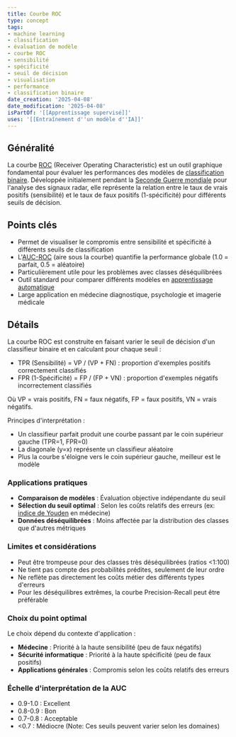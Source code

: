 ```yaml
---
title: Courbe ROC
type: concept
tags:
- machine learning
- classification
- évaluation de modèle
- courbe ROC
- sensibilité
- spécificité
- seuil de décision
- visualisation
- performance
- classification binaire
date_creation: '2025-04-08'
date_modification: '2025-04-08'
isPartOf: '[[Apprentissage supervisé]]'
uses: '[[Entraînement d''un modèle d''IA]]'
---
```

## Généralité

La courbe [ROC](https://fr.wikipedia.org/wiki/Courbe_ROC) (Receiver Operating Characteristic) est un outil graphique fondamental pour évaluer les performances des modèles de [classification binaire](https://fr.wikipedia.org/wiki/Classification_binaire). Développée initialement pendant la [Seconde Guerre mondiale](https://fr.wikipedia.org/wiki/Seconde_Guerre_mondiale) pour l'analyse des signaux radar, elle représente la relation entre le taux de vrais positifs (sensibilité) et le taux de faux positifs (1-spécificité) pour différents seuils de décision.

## Points clés

- Permet de visualiser le compromis entre sensibilité et spécificité à différents seuils de classification
- L'[AUC-ROC](https://fr.wikipedia.org/wiki/Courbe_ROC#Aire_sous_la_courbe_(AUC)) (aire sous la courbe) quantifie la performance globale (1.0 = parfait, 0.5 = aléatoire)
- Particulièrement utile pour les problèmes avec classes déséquilibrées
- Outil standard pour comparer différents modèles en [apprentissage automatique](https://fr.wikipedia.org/wiki/Apprentissage_automatique)
- Large application en médecine diagnostique, psychologie et imagerie médicale

## Détails

La courbe ROC est construite en faisant varier le seuil de décision d'un classifieur binaire et en calculant pour chaque seuil :
- TPR (Sensibilité) = VP / (VP + FN) : proportion d'exemples positifs correctement classifiés
- FPR (1-Spécificité) = FP / (FP + VN) : proportion d'exemples négatifs incorrectement classifiés

Où VP = vrais positifs, FN = faux négatifs, FP = faux positifs, VN = vrais négatifs.

Principes d'interprétation :
- Un classifieur parfait produit une courbe passant par le coin supérieur gauche (TPR=1, FPR=0)
- La diagonale (y=x) représente un classifieur aléatoire
- Plus la courbe s'éloigne vers le coin supérieur gauche, meilleur est le modèle

### Applications pratiques
- **Comparaison de modèles** : Évaluation objective indépendante du seuil
- **Sélection du seuil optimal** : Selon les coûts relatifs des erreurs (ex: [indice de Youden](https://fr.wikipedia.org/wiki/Indice_de_Youden) en médecine)
- **Données déséquilibrées** : Moins affectée par la distribution des classes que d'autres métriques

### Limites et considérations
- Peut être trompeuse pour des classes très déséquilibrées (ratios <1:100)
- Ne tient pas compte des probabilités prédites, seulement de leur ordre
- Ne reflète pas directement les coûts métier des différents types d'erreurs
- Pour les déséquilibres extrêmes, la courbe Precision-Recall peut être préférable

### Choix du point optimal
Le choix dépend du contexte d'application :
- **Médecine** : Priorité à la haute sensibilité (peu de faux négatifs)
- **Sécurité informatique** : Priorité à la haute spécificité (peu de faux positifs)
- **Applications générales** : Compromis selon les coûts relatifs des erreurs

### Échelle d'interprétation de la AUC
- 0.9-1.0 : Excellent
- 0.8-0.9 : Bon
- 0.7-0.8 : Acceptable
- <0.7 : Médiocre
(Note: Ces seuils peuvent varier selon les domaines)